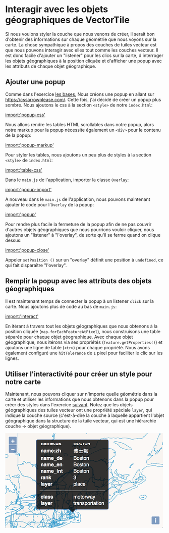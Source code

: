 # Interagir avec les objets géographiques de VectorTile

Si nous voulons styler la couche que nous venons de créer, il serait bon d'obtenir des informations sur chaque géométrie que nous voyons sur la carte. La chose sympathique à propos des couches de tuiles vecteur est que nous pouvons interagir avec elles tout comme les couches vecteur. Il est donc facile d'ajouter un "listener" pour les clics sur la carte, d'interroger les objets géographiques à la position cliquée et d'afficher une popup avec les attributs de chaque objet géographique.

## Ajouter une popup

Comme dans l'exercice [les bases](../basics/popup.md), Nous créons une popup en allant sur https://cssarrowplease.com/. Cette fois, j'ai décidé de créer un popup plus sombre. Nous ajoutons le css à la section `<style>` de notre `index.html`:

[import:'popup-css'](../../../src/en/examples/vectortile/interact.html)

Nous allons rendre les tables HTML scrollables dans notre popup, alors notre markup pour la popup nécessite également un `<div>` pour le contenu de la popup:

[import:'popup-markup'](../../../src/en/examples/vectortile/interact.html)

Pour styler les tables, nous ajoutons un peu plus de styles à la section `<style>` de `index.html`:

[import:'table-css'](../../../src/en/examples/vectortile/interact.html)

Dans le `main.js` de l'application, importer la classe `Overlay`:

[import:'popup-import'](../../../src/en/examples/vectortile/interact.js)

A nouveau dans le `main.js` de l'application, nous pouvons maintenant ajouter le code pour l'`Overlay` de la popup:

[import:'popup'](../../../src/en/examples/vectortile/interact.js)

Pour rendre plus facile la fermeture de la popup afin de ne pas couvrir d'autres objets géographiques que nous pourrions vouloir cliquer, nous ajoutons un "listener" à "l'overlay", de sorte qu'il se ferme quand on clique dessus:

[import:'popup-close'](../../../src/en/examples/vectortile/interact.js)

Appeler `setPosition ()` sur un "overlay" définit une position à `undefined`, ce qui fait disparaître "l'overlay".

## Remplir la popup avec les attributs des objets géographiques

Il est maintenant temps de connecter la popup à un listener `click` sur la carte. Nous ajoutons plus de code au bas de `main.js`:

[import:'interact'](../../../src/en/examples/vectortile/interact.js)

En itérant à travers tout les objets géographiques que nous obtenons à la position cliquée (`map.forEachFeatureAtPixel`), nous construisons une table séparée pour chaque objet géographique. Avec chaque objet géographique, nous itérons via ses propriétés (`feature.getProperties()`) et ajoutons une ligne de table (`<tr>`) pour chaque propriété. Nous avons également configuré une `hitTolerance` de `1` pixel pour faciliter le clic sur les lignes.

## Utiliser l'interactivité pour créer un style pour notre carte

Maintenant, nous pouvons cliquer sur n'importe quelle géométrie dans la carte et utiliser les informations que nous obtenons dans la popup pour créer des styles dans l'exercice [suivant](ugly.ms). Notez que les objets géographiques des tuiles vecteur ont une propriété spéciale `layer`, qui indique la couche source (c'est-à-dire la couche à laquelle appartient l'objet géographique dans la structure de la tuile vecteur, qui est une hiérarchie couche -> objet géographique).

![Obtenir les informations des objets géographiques](interact.png)
